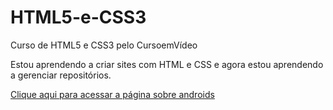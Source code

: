 # HTML5-e-CSS3
 Curso de HTML5 e CSS3 pelo CursoemVídeo
 
 Estou aprendendo a criar sites com HTML e CSS e agora estou aprendendo a gerenciar repositórios.

 <a href="https://elijahalvs.github.io/HTML5-e-CSS3/modulo2/desafio-android/index.html">Clique aqui para acessar a página sobre androids</a>
